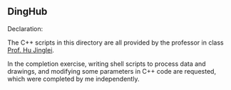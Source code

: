 ## DingHub


Declaration:

The C++ scripts in this directory are all provided by the professor in class [Prof. Hu Jinglei](https://dii.nju.edu.cn/af/be/c8328a176062/page.htm).

In the completion exercise, writing shell scripts to process data and drawings, and modifying some parameters in C++ code are requested, which were completed by me independently.
